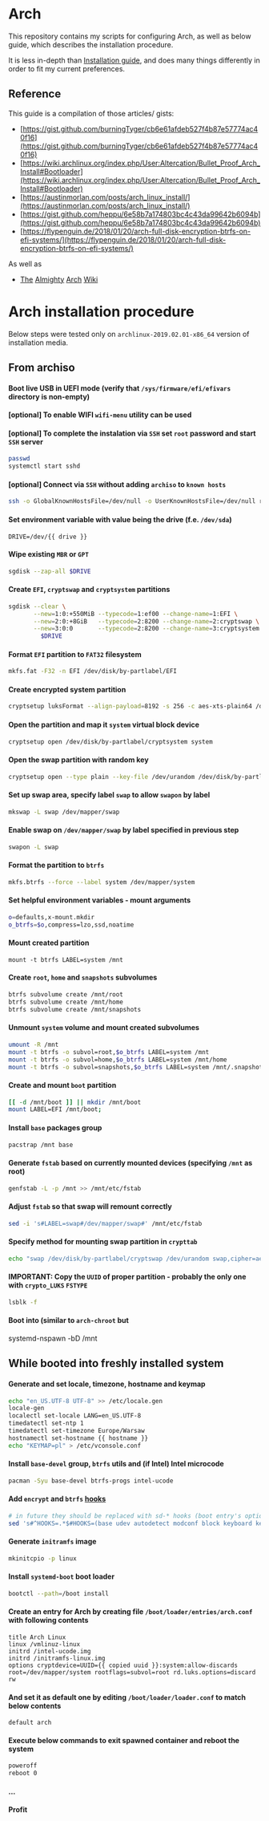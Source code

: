 # Arch
This repository contains my scripts for configuring Arch, as well as below guide,
which describes the installation procedure.

It is less in-depth than [Installation guide](https://wiki.archlinux.org/index.php/Installation_guide),
and does many things differently in order to fit my current preferences.

## Reference
This guide is a compilation of those articles/ gists:
- [https://gist.github.com/burningTyger/cb6e61afdeb527f4b87e57774ac40f16](https://gist.github.com/burningTyger/cb6e61afdeb527f4b87e57774ac40f16)
- [https://wiki.archlinux.org/index.php/User:Altercation/Bullet_Proof_Arch_Install#Bootloader](https://wiki.archlinux.org/index.php/User:Altercation/Bullet_Proof_Arch_Install#Bootloader)
- [https://austinmorlan.com/posts/arch_linux_install/](https://austinmorlan.com/posts/arch_linux_install/)
- [https://gist.github.com/heppu/6e58b7a174803bc4c43da99642b6094b](https://gist.github.com/heppu/6e58b7a174803bc4c43da99642b6094b)
- [https://flypenguin.de/2018/01/20/arch-full-disk-encryption-btrfs-on-efi-systems/](https://flypenguin.de/2018/01/20/arch-full-disk-encryption-btrfs-on-efi-systems/)

As well as
- [The](https://wiki.archlinux.org/index.php/Dm-crypt/System_configuration#Using_encrypt_hook)
[Almighty](https://wiki.archlinux.org/index.php/Systemd-boot)
[Arch](https://wiki.archlinux.org/index.php/Install_from_SSH)
[Wiki](https://wiki.archlinux.org/index.php/Linux_console/Keyboard_configuration)

# Arch installation procedure
Below steps were tested only on `archlinux-2019.02.01-x86_64` version of installation media.
## From archiso
#### Boot live USB in UEFI mode (verify that `/sys/firmware/efi/efivars` directory is non-empty)
#### [optional] To enable WIFI `wifi-menu` utility can be used

#### [optional] To complete the instalation via `SSH` set `root` password and start `SSH` server
``` sh
passwd
systemctl start sshd
```

#### [optional] Connect via `SSH` without adding `archiso` to `known hosts`
``` sh
ssh -o GlobalKnownHostsFile=/dev/null -o UserKnownHostsFile=/dev/null root@LIVE_USB
```

#### Set environment variable with value being the drive (f.e. `/dev/sda`)
``` jinja
DRIVE=/dev/{{ drive }}
```

#### Wipe existing `MBR` or `GPT`
``` sh
sgdisk --zap-all $DRIVE
```

#### Create `EFI`, `cryptswap` and `cryptsystem` partitions
``` sh
sgdisk --clear \
       --new=1:0:+550MiB --typecode=1:ef00 --change-name=1:EFI \
       --new=2:0:+8GiB   --typecode=2:8200 --change-name=2:cryptswap \
       --new=3:0:0       --typecode=2:8200 --change-name=3:cryptsystem \
         $DRIVE
```

#### Format `EFI` partition to `FAT32` filesystem
``` sh
mkfs.fat -F32 -n EFI /dev/disk/by-partlabel/EFI
```

#### Create encrypted system partition
``` sh
cryptsetup luksFormat --align-payload=8192 -s 256 -c aes-xts-plain64 /dev/disk/by-partlabel/cryptsystem
```

#### Open the partition and map it `system` virtual block device
``` sh
cryptsetup open /dev/disk/by-partlabel/cryptsystem system
```

#### Open the swap partition with random key
``` sh
cryptsetup open --type plain --key-file /dev/urandom /dev/disk/by-partlabel/cryptswap swap
```

#### Set up swap area, specify label `swap` to allow `swapon` by label
``` sh
mkswap -L swap /dev/mapper/swap
```

#### Enable swap on `/dev/mapper/swap` by label specified in previous step
``` sh
swapon -L swap
```

#### Format the partition to `btrfs`
``` sh
mkfs.btrfs --force --label system /dev/mapper/system
```

#### Set helpful environment variables - mount arguments
``` sh
o=defaults,x-mount.mkdir
o_btrfs=$o,compress=lzo,ssd,noatime
```

#### Mount created partition
```
mount -t btrfs LABEL=system /mnt
```

#### Create `root`, `home` and `snapshots` subvolumes
``` sh
btrfs subvolume create /mnt/root
btrfs subvolume create /mnt/home
btrfs subvolume create /mnt/snapshots
```

#### Unmount `system` volume and mount created subvolumes
``` sh
umount -R /mnt
mount -t btrfs -o subvol=root,$o_btrfs LABEL=system /mnt
mount -t btrfs -o subvol=home,$o_btrfs LABEL=system /mnt/home
mount -t btrfs -o subvol=snapshots,$o_btrfs LABEL=system /mnt/.snapshots
```

#### Create and mount `boot` partition
``` sh
[[ -d /mnt/boot ]] || mkdir /mnt/boot
mount LABEL=EFI /mnt/boot;
```

#### Install `base` packages group
``` sh
pacstrap /mnt base
```

#### Generate `fstab` based on currently mounted devices (specifying `/mnt` as root)
``` sh
genfstab -L -p /mnt >> /mnt/etc/fstab
```

#### Adjust `fstab` so that swap will remount correctly
``` sh
sed -i 's#LABEL=swap#/dev/mapper/swap#' /mnt/etc/fstab
```

#### Specify method for mounting swap partition in `crypttab`
``` sh
echo "swap /dev/disk/by-partlabel/cryptswap /dev/urandom swap,cipher=aes-cbc-essiv:sha256,size=256" >> /mnt/etc/crypttab
```

#### __IMPORTANT__: Copy the `UUID` of proper partition - probably the only one with `crypto_LUKS` `FSTYPE`
``` sh
lsblk -f
```

#### Boot into (similar to `arch-chroot` but
systemd-nspawn -bD /mnt

## While booted into freshly installed system

#### Generate and set locale, timezone, hostname and keymap
``` sh
echo "en_US.UTF-8 UTF-8" >> /etc/locale.gen
locale-gen
localectl set-locale LANG=en_US.UTF-8
timedatectl set-ntp 1
timedatectl set-timezone Europe/Warsaw
hostnamectl set-hostname {{ hostname }}
echo "KEYMAP=pl" > /etc/vconsole.conf
```

#### Install `base-devel` group, `btrfs` utils and (__if Intel__) Intel microcode
``` sh
pacman -Syu base-devel btrfs-progs intel-ucode
```

#### Add `encrypt` and `btrfs` [hooks](https://wiki.archlinux.org/index.php/mkinitcpio#HOOKS)
``` sh
# in future they should be replaced with sd-* hooks (boot entry's options will have to be modified accordingly)
sed 's#^HOOKS=.*$#HOOKS=(base udev autodetect modconf block keyboard keymap encrypt filesystems btrfs)#' /etc/mkinitcpio.conf
```

#### Generate `initramfs` image
``` sh
mkinitcpio -p linux
```

#### Install `systemd-boot` boot loader
``` sh
bootctl --path=/boot install
```

#### Create an entry for Arch by creating file `/boot/loader/entries/arch.conf` with following contents
``` jinja
title Arch Linux
linux /vmlinuz-linux
initrd /intel-ucode.img
initrd /initramfs-linux.img
options cryptdevice=UUID={{ copied uuid }}:system:allow-discards root=/dev/mapper/system rootflags=subvol=root rd.luks.options=discard rw
```

#### And set it as default one by editing `/boot/loader/loader.conf` to match below contents
```
default arch
```

#### Execute below commands to exit spawned container and reboot the system
``` sh
poweroff
reboot 0
```

#### ...

#### Profit
